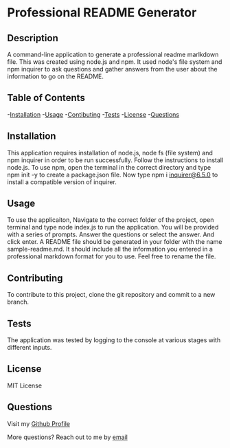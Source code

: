 # Professional README Generator

## Description
    
A command-line application to generate a professional readme marlkdown file. This was created using node.js and npm. It used node's file system and npm inquirer to ask questions and gather answers from the user about the information to go on the README.  

## Table of Contents

-[Installation](#installation)
-[Usage](#usage)
-[Contibuting](#contribution)
-[Tests](#tests)
-[License](#license)
-[Questions](#questions)

## Installation
    
This application requires installation of node.js, node fs (file system) and npm inquirer in order to be run successfully. Follow the instructions to install node.js. To use npm, open the terminal in the correct directory and type npm init -y to create a package.json file. Now type npm i inquirer@6.5.0 to install a compatible version of inquirer.

## Usage

To use the applicaiton, Navigate to the correct folder of the project, open terminal and type node index.js to run the application. You will be provided with a series of prompts. Answer the questions or select the answer. And click enter. A README file should be generated in your folder with the name sample-readme.md. It should include all the information you entered in a professional markdown format for you to use. Feel free to rename the file. 

## Contributing

To contribute to this project, clone the git repository and commit to a new branch.

## Tests

The application was tested by logging to the console at various stages with different inputs. 

## License

MIT License

## Questions

Visit my [Github Profile](https://github.com/ShaliniSunkuru)

More questions? Reach out to me by [email](shalini.sunkuru@gmail.com)